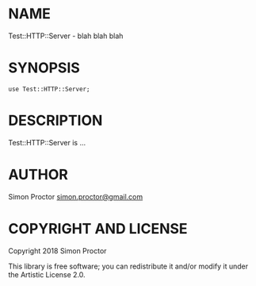 NAME
====

Test::HTTP::Server - blah blah blah

SYNOPSIS
========

    use Test::HTTP::Server;

DESCRIPTION
===========

Test::HTTP::Server is ...

AUTHOR
======

Simon Proctor <simon.proctor@gmail.com>

COPYRIGHT AND LICENSE
=====================

Copyright 2018 Simon Proctor

This library is free software; you can redistribute it and/or modify it under the Artistic License 2.0.
